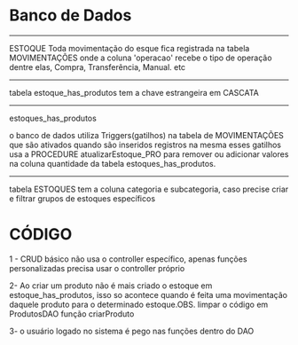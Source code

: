 Banco de Dados
=============================

--------------------------------------------------
ESTOQUE
Toda movimentação do esque fica registrada na tabela MOVIMENTAÇÕES
onde a coluna 'operacao' recebe o tipo de operação dentre elas, Compra, Transferência, Manual. etc


--------------------------------------------------
tabela estoque_has_produtos 
tem a chave estrangeira em CASCATA


--------------------------------------------------
estoques_has_produtos

o banco de dados utiliza Triggers(gatilhos) na tabela de MOVIMENTAÇÕES 
que são ativados quando são inseridos registros na mesma esses gatilhos usa a
PROCEDURE atualizarEstoque_PRO para remover ou adicionar valores na coluna quantidade 
da tabela estoques_has_produtos.


--------------------------------------------------

tabela ESTOQUES tem a coluna categoria e subcategoria, caso 
precise criar e filtrar grupos de estoques específicos



CÓDIGO
==============================================================================
1 - CRUD básico não usa o controller específico, apenas funções personalizadas precisa usar o controller próprio

2- Ao criar um produto não é mais criado o estoque em estoque_has_produtos, isso so acontece quando é feita uma movimentação
daquele produto para o determinado estoque.OBS. limpar o código em ProdutosDAO função criarProduto

3- o usuário logado no sistema é pego nas funções dentro do DAO